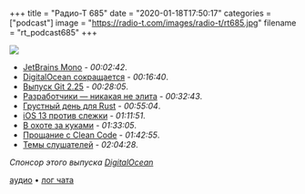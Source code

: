 +++
title = "Радио-Т 685"
date = "2020-01-18T17:50:17"
categories = ["podcast"]
image = "https://radio-t.com/images/radio-t/rt685.jpg"
filename = "rt_podcast685"
+++

![](https://radio-t.com/images/radio-t/rt685.jpg)

- [JetBrains Mono](https://www.jetbrains.com/lp/mono/) - *00:02:42*.
- [DigitalOcean сокращается](https://techcrunch.com/2020/01/17/digitalocean-layoffs/) - *00:16:40*.
- [Выпуск Git 2.25](https://www.opennet.ru/opennews/art.shtml?num=52180) - *00:28:05*.
- [Разработчики — никакая не элита](https://habr.com/ru/post/483592/) - *00:32:43*.
- [Грустный день для Rust](https://words.steveklabnik.com/a-sad-day-for-rust) - *00:55:04*.
- [iOS 13 против слежки](https://appleinsider.com/articles/20/01/13/app-tracking-alert-in-ios-13-has-dramatically-cut-location-data-flow-to-ad-industry) - *01:11:51*.
- [В охоте за куками](https://blog.chromium.org/2020/01/building-more-private-web-path-towards.html) - *01:33:05*.
- [Прощание с Clean Code](https://overreacted.io/goodbye-clean-code/) - *01:42:55*.
- [Темы слушателей](https://radio-t.com/p/2020/01/14/prep-685/) - *02:04:28*.

*Спонсор этого выпуска [DigitalOcean](https://www.digitalocean.com)*

[аудио](https://cdn.radio-t.com/rt_podcast685.mp3) • [лог чата](https://chat.radio-t.com/logs/radio-t-685.html)
<audio src="https://cdn.radio-t.com/rt_podcast685.mp3" preload="none"></audio>
